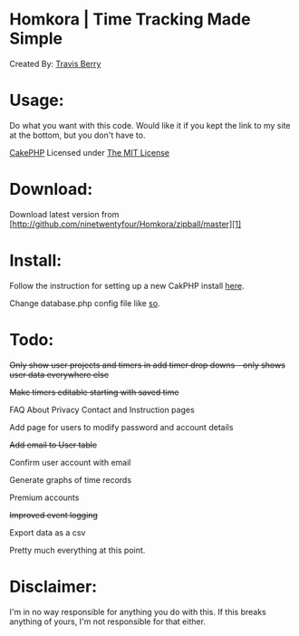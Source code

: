 Homkora | Time Tracking Made Simple
========
Created By: [Travis Berry][2]

Usage: 
===============
Do what you want with this code. Would like it if you kept the link to my site at the bottom, but you don't have to. 

[CakePHP][3] Licensed under [The MIT License][4]

 
Download:
=========
Download latest version from [http://github.com/ninetwentyfour/Homkora/zipball/master][1]

Install:
=========
Follow the instruction for setting up a new CakPHP install [here][5].

Change database.php config file like [so][6].

Todo:
======================== 

<del>Only show user projects and timers in add timer drop downs - only shows user data everywhere else</del>

<del>Make timers editable starting with saved time</del>

FAQ About Privacy Contact and Instruction pages

Add page for users to modify password and account details

<del>Add email to User table</del>

Confirm user account with email

Generate graphs of time records

Premium accounts

<del>Improved event logging</del>

Export data as a csv

Pretty much everything at this point.


Disclaimer:
===========
I'm in no way responsible for anything you do with this. If this breaks anything of yours, I'm not responsible for that either.

  [1]: http://github.com/ninetwentyfour/Homkora/zipball/master
  [2]: http://www.travisberry.com
  [3]: http://cakephp.org/
  [4]: http://www.opensource.org/licenses/mit-license.php
  [5]: http://book.cakephp.org/view/914/Production
  [6]: http://book.cakephp.org/view/922/Database-Configuration
